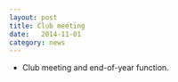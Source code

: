 ```yaml
---
layout: post
title: Club meeting
date:   2014-11-01
category: news
---
```


* Club meeting and end-of-year function.